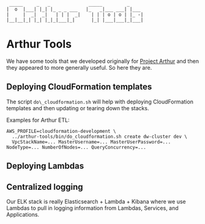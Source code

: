 ```plain-text
 _____     _   _              _____         _     
|  o  |___| |_| |_ _ _ ___   |_   _|___ ___| |___ 
|     |  _|  _|   | | |  _|    | | | o | o | |_ -|
|__|__|_| |_| |_|_|___|_|      |_| |___|___|_|___|
```

# Arthur Tools

We have some tools that we developed originally for [Project Arthur](https://github.com/harrystech/arthur-redshift-etl)
and then they appeared to more generally useful. So here they are.

## Deploying CloudFormation templates

The script `do\_cloudformation.sh` will help with deploying CloudFormation templates and then updating or tearing down the stacks.

Examples for Arthur ETL:
```
AWS_PROFILE=cloudformation-development \
  ../arthur-tools/bin/do_cloudformation.sh create dw-cluster dev \
  VpcStackName=... MasterUsername=... MasterUserPassword=... NodeType=... NumberOfNodes=... QueryConcurrency=...
```

## Deploying Lambdas


## Centralized logging

Our ELK stack is really Elasticsearch + Lambda + Kibana where we use Lambdas to pull in logging information from Lambdas, Services, and Applications.
